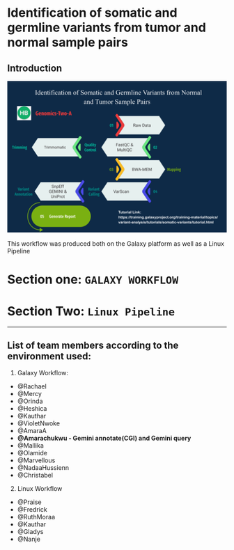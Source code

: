# Identification of somatic and germline variants from tumor and normal sample pairs

## Introduction




![Graphical Abstract](Graphic_Abstract-Genomics-Two-A.png)

This workflow was produced both on the Galaxy platform as well as a Linux Pipeline

# Section one:  `GALAXY WORKFLOW`



# Section Two: `Linux Pipeline`



--- 
##  List of team members according to the environment used:

1. Galaxy Workflow:
- @Rachael 
- @Mercy
- @Orinda
- @Heshica
- @Kauthar
- @VioletNwoke
- @AmaraA
- **@Amarachukwu - Gemini annotate(CGI) and Gemini query**
- @Mallika
- @Olamide 
- @Marvellous
- @NadaaHussienn
- @Christabel

2. Linux Workflow
- @Praise 
- @Fredrick
- @RuthMoraa
- @Kauthar
- @Gladys
- @Nanje



